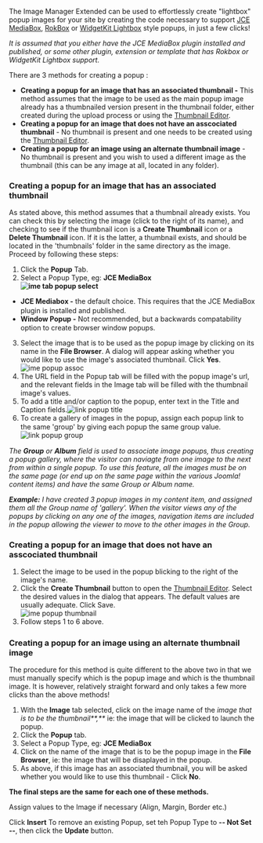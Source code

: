 The Image Manager Extended can be used to effortlessly create "lightbox" popup images for your site by creating the code necessary to support [JCE MediaBox](http://www.joomlacontenteditor.net/component/zoo/item/jce-mediabox), [RokBox](http://www.rockettheme.com/extensions-joomla/rokbox "RokBox") or [WidgetKit Lightbox](http://www.yootheme.com/widgetkit/examples/lightbox "WidgetKit Lightbox") style popups, in just a few clicks!

_<span class="note">It is assumed that you either have the JCE MediaBox plugin installed and published, or some other plugin, extension or template that has Rokbox or WidgetKit Lightbox support.</span>_

There are 3 methods for creating a popup :

- **Creating a popup for an image that has an associated thumbnail -** This method assumes that the image to be used as the main popup image already has a thumbnailed version present in the thumbnail folder, either created during the upload process or using the [Thumbnail Editor](index.php?option=com_content&view=article&id=362:thumbnail-editor&catid=12:image-manager-extended&Itemid=93 "Thumbnail Editor").
- **Creating a popup for an image that does not have an asscociated thumbnail** - No thumbnail is present and one needs to be created using the [Thumbnail Editor](index.php?option=com_content&view=article&id=362:thumbnail-editor&catid=12:image-manager-extended&Itemid=93 "Thumbnail Editor").
- **Creating a popup for an image using an alternate thumbnail image** - No thumbnail is present and you wish to used a different image as the thumbnail (this can be any image at all, located in any folder).

### Creating a popup for an image that has an associated thumbnail

As stated above, this method assumes that a thumbnail already exists. You can check this by selecting the image (click to the right of its name), and checking to see if the thumbnail icon is a **Create Thumbnail** icon or a **Delete Thumbnail** icon. If it is the latter, a thumbnail exists, and should be located in the 'thumbnails' folder in the same directory as the image. Proceed by following these steps:

1. Click the **Popup** Tab.
2. Select a Popup Type, eg: **JCE MediaBox  
  ![ime tab popup select](https://cdn.joomlacontenteditor.net/images/docs/imgmanager_ext/ime_tab_popup_select.jpg)** 
  - **JCE Mediabox -**<span style="line-height: 1.3em;"> the default choice. This requires that the JCE MediaBox plugin is installed and published.</span>
  - **Window Popup -**<span style="line-height: 1.3em;"> Not recommended, but a backwards compatability option to create browser window popups.</span>
3. Select the image that is to be used as the popup image by clicking on its name in the **File Browser**. A dialog will appear asking whether you would like to use the image's associated thumbnail. Click **Yes**.  
  ![ime popup assoc](https://cdn.joomlacontenteditor.net/images/docs/imgmanager_ext/ime_popup_assoc.jpg)
4. The URL field in the Popup tab will be filled with the popup image's url, and the relevant fields in the Image tab will be filled with the thumbnail image's values.
5. To add a title and/or caption to the popup, enter text in the Title and Caption fields.![link popup title](http://www.joomlacontenteditor.net/https://cdn.joomlacontenteditor.net/images/tutorials/jcemediabox/link_popup_title.png)
6. <span style="line-height: 1.3em;">To create a gallery of images in the popup, assign each popup link to the same 'group' by giving each popup the same group value.  
  ![link popup group](http://www.joomlacontenteditor.net/https://cdn.joomlacontenteditor.net/images/tutorials/jcemediabox/link_popup_group.png)</span><span style="line-height: 1.3em;">  
  </span>

_The **Group** or **Album** field is used to associate image popups, thus creating a popup gallery, where the visitor can naviagte from one image to the next from within a single popup. To use this feature, all the images must be on the same page (or end up on the same page within the various Joomla! content items) and have the same Group or Album name._

_<span class="star">**Example:** I have created 3 popup images in my content item, and assigned them all the Group name of 'gallery'. When the visitor views any of the popups by clicking on any one of the images, navigation items are included in the popup allowing the viewer to move to the other images in the Group.</span>_

### Creating a popup for an image that does not have an asscociated thumbnail

1. Select the image to be used in the popup blicking to the right of the image's name.
2. Click the **Create Thumbnail** button to open the [Thumbnail Editor](index.php?option=com_content&view=article&id=362:thumbnail-editor&catid=12:image-manager-extended&Itemid=93 "Thumbnail Editor"). Select the desired values in the dialog that appears. The default values are usually adequate. Click Save.  
  ![ime popup thumbnail](https://cdn.joomlacontenteditor.net/images/docs/imgmanager_ext/ime_popup_thumbnail.jpg)
3. <span style="line-height: 1.3em;">Follow steps 1 to 6 above.</span>

### Creating a popup for an image using an alternate thumbnail image

The procedure for this method is quite different to the above two in that we must manually specify which is the popup image and which is the thumbnail image. It is however, relatively straight forward and only takes a few more clicks than the above methods!

1. With the **Image** tab selected, click on the image name of the _image that is to be the thumbnail**,**_ ie: the image that will be clicked to launch the popup.
2. Click the **Popup** tab.
3. Select a Popup Type, eg: **JCE MediaBox**
4. Click on the name of the image that is to be the popup image in the **File Browser**, ie: the image that will be disaplayed in the popup.
5. As above, if this image has an associated thumbnail, you will be asked whether you would like to use this thumbnail - Click **No**.

**The final steps are the same for each one of these methods.**  
  
 Assign values to the Image if necessary (Align, Margin, Border etc.)  
  
 Click **Insert** To remove an existing Popup, set teh Popup Type to **-- Not Set --**, then click the **Update** button.
